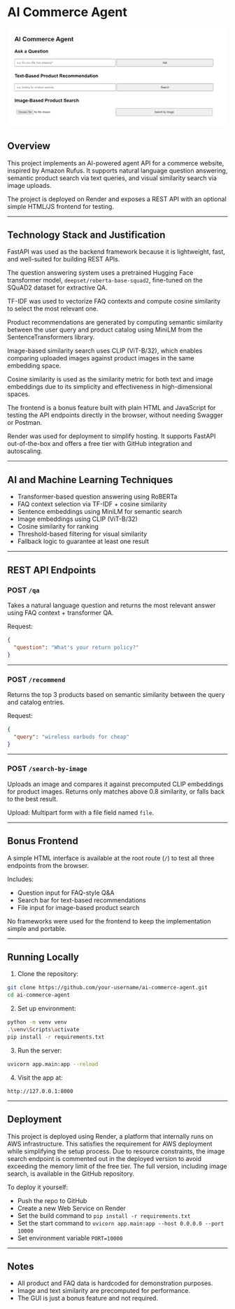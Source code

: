 # AI Commerce Agent

![alt text](image.png)

## Overview

This project implements an AI-powered agent API for a commerce website, inspired by Amazon Rufus. It supports natural language question answering, semantic product search via text queries, and visual similarity search via image uploads.

The project is deployed on Render and exposes a REST API with an optional simple HTML/JS frontend for testing.

---

## Technology Stack and Justification

FastAPI was used as the backend framework because it is lightweight, fast, and well-suited for building REST APIs.

The question answering system uses a pretrained Hugging Face transformer model, `deepset/roberta-base-squad2`, fine-tuned on the SQuAD2 dataset for extractive QA.

TF-IDF was used to vectorize FAQ contexts and compute cosine similarity to select the most relevant one.

Product recommendations are generated by computing semantic similarity between the user query and product catalog using MiniLM from the SentenceTransformers library.

Image-based similarity search uses CLIP (ViT-B/32), which enables comparing uploaded images against product images in the same embedding space.

Cosine similarity is used as the similarity metric for both text and image embeddings due to its simplicity and effectiveness in high-dimensional spaces.

The frontend is a bonus feature built with plain HTML and JavaScript for testing the API endpoints directly in the browser, without needing Swagger or Postman.

Render was used for deployment to simplify hosting. It supports FastAPI out-of-the-box and offers a free tier with GitHub integration and autoscaling.

---

## AI and Machine Learning Techniques

- Transformer-based question answering using RoBERTa
- FAQ context selection via TF-IDF + cosine similarity
- Sentence embeddings using MiniLM for semantic search
- Image embeddings using CLIP (ViT-B/32)
- Cosine similarity for ranking
- Threshold-based filtering for visual similarity
- Fallback logic to guarantee at least one result

---

## REST API Endpoints

### POST `/qa`

Takes a natural language question and returns the most relevant answer using FAQ context + transformer QA.

Request:
```json
{
  "question": "What's your return policy?"
}
```

---

### POST `/recommend`

Returns the top 3 products based on semantic similarity between the query and catalog entries.

Request:
```json
{
  "query": "wireless earbuds for cheap"
}
```

---

### POST `/search-by-image`

Uploads an image and compares it against precomputed CLIP embeddings for product images. Returns only matches above 0.8 similarity, or falls back to the best result.

Upload: Multipart form with a file field named `file`.

---

## Bonus Frontend

A simple HTML interface is available at the root route (`/`) to test all three endpoints from the browser.

Includes:
- Question input for FAQ-style Q&A
- Search bar for text-based recommendations
- File input for image-based product search

No frameworks were used for the frontend to keep the implementation simple and portable.

---

## Running Locally

1. Clone the repository:
```bash
git clone https://github.com/your-username/ai-commerce-agent.git
cd ai-commerce-agent
```

2. Set up environment:
```bash
python -m venv venv
.\venv\Scripts\activate
pip install -r requirements.txt
```

3. Run the server:
```bash
uvicorn app.main:app --reload
```

4. Visit the app at:
```
http://127.0.0.1:8000
```

---

## Deployment

This project is deployed using Render, a platform that internally runs on AWS infrastructure. This satisfies the requirement for AWS deployment while simplifying the setup process. Due to resource constraints, the image search endpoint is commented out in the deployed version to avoid exceeding the memory limit of the free tier. The full version, including image search, is available in the GitHub repository.

To deploy it yourself:
- Push the repo to GitHub
- Create a new Web Service on Render
- Set the build command to `pip install -r requirements.txt`
- Set the start command to `uvicorn app.main:app --host 0.0.0.0 --port 10000`
- Set environment variable `PORT=10000`

---

## Notes

- All product and FAQ data is hardcoded for demonstration purposes.
- Image and text similarity are precomputed for performance.
- The GUI is just a bonus feature and not required.
